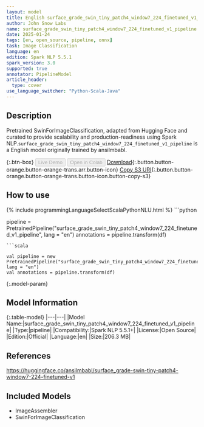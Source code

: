 ```yaml
---
layout: model
title: English surface_grade_swin_tiny_patch4_window7_224_finetuned_v1_pipeline pipeline SwinForImageClassification from ansilmbabl
author: John Snow Labs
name: surface_grade_swin_tiny_patch4_window7_224_finetuned_v1_pipeline
date: 2025-01-24
tags: [en, open_source, pipeline, onnx]
task: Image Classification
language: en
edition: Spark NLP 5.5.1
spark_version: 3.0
supported: true
annotator: PipelineModel
article_header:
  type: cover
use_language_switcher: "Python-Scala-Java"
---
```


## Description

Pretrained SwinForImageClassification, adapted from Hugging Face and curated to provide scalability and production-readiness using Spark NLP.`surface_grade_swin_tiny_patch4_window7_224_finetuned_v1_pipeline` is a English model originally trained by ansilmbabl.

{:.btn-box}
<button class="button button-orange" disabled>Live Demo</button>
<button class="button button-orange" disabled>Open in Colab</button>
[Download](https://s3.amazonaws.com/auxdata.johnsnowlabs.com/public/models/surface_grade_swin_tiny_patch4_window7_224_finetuned_v1_pipeline_en_5.5.1_3.0_1737762534978.zip){:.button.button-orange.button-orange-trans.arr.button-icon}
[Copy S3 URI](s3://auxdata.johnsnowlabs.com/public/models/surface_grade_swin_tiny_patch4_window7_224_finetuned_v1_pipeline_en_5.5.1_3.0_1737762534978.zip){:.button.button-orange.button-orange-trans.button-icon.button-copy-s3}

## How to use



<div class="tabs-box" markdown="1">
{% include programmingLanguageSelectScalaPythonNLU.html %}
```python

pipeline = PretrainedPipeline("surface_grade_swin_tiny_patch4_window7_224_finetuned_v1_pipeline", lang = "en")
annotations =  pipeline.transform(df)   

```
```scala

val pipeline = new PretrainedPipeline("surface_grade_swin_tiny_patch4_window7_224_finetuned_v1_pipeline", lang = "en")
val annotations = pipeline.transform(df)

```
</div>

{:.model-param}
## Model Information

{:.table-model}
|---|---|
|Model Name:|surface_grade_swin_tiny_patch4_window7_224_finetuned_v1_pipeline|
|Type:|pipeline|
|Compatibility:|Spark NLP 5.5.1+|
|License:|Open Source|
|Edition:|Official|
|Language:|en|
|Size:|206.3 MB|

## References

https://huggingface.co/ansilmbabl/surface_grade-swin-tiny-patch4-window7-224-finetuned-v1

## Included Models

- ImageAssembler
- SwinForImageClassification
